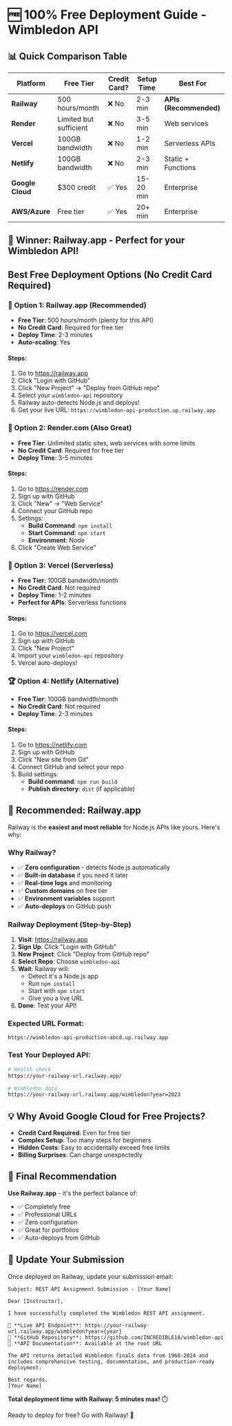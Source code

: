 # 🆓 100% Free Deployment Guide - Wimbledon API

## 📊 Quick Comparison Table

| Platform | Free Tier | Credit Card? | Setup Time | Best For |
|----------|-----------|--------------|------------|----------|
| **Railway** | 500 hours/month | ❌ No | 2-3 min | **APIs (Recommended)** |
| **Render** | Limited but sufficient | ❌ No | 3-5 min | Web services |
| **Vercel** | 100GB bandwidth | ❌ No | 1-2 min | Serverless APIs |
| **Netlify** | 100GB bandwidth | ❌ No | 2-3 min | Static + Functions |
| **Google Cloud** | $300 credit | ✅ Yes | 15-20 min | Enterprise |
| **AWS/Azure** | Free tier | ✅ Yes | 20+ min | Enterprise |

## 🎯 **Winner: Railway.app** - Perfect for your Wimbledon API!

## Best Free Deployment Options (No Credit Card Required)

### 🥇 Option 1: Railway.app (Recommended)
- **Free Tier**: 500 hours/month (plenty for this API)
- **No Credit Card**: Required for free tier
- **Deploy Time**: 2-3 minutes
- **Auto-scaling**: Yes

#### Steps:
1. Go to https://railway.app
2. Click "Login with GitHub"
3. Click "New Project" → "Deploy from GitHub repo"
4. Select your `wimbledon-api` repository
5. Railway auto-detects Node.js and deploys!
6. Get your live URL: `https://wimbledon-api-production.up.railway.app`

### 🥈 Option 2: Render.com (Also Great)
- **Free Tier**: Unlimited static sites, web services with some limits
- **No Credit Card**: Required for free tier
- **Deploy Time**: 3-5 minutes

#### Steps:
1. Go to https://render.com
2. Sign up with GitHub
3. Click "New" → "Web Service"
4. Connect your GitHub repo
5. Settings:
   - **Build Command**: `npm install`
   - **Start Command**: `npm start`
   - **Environment**: Node
6. Click "Create Web Service"

### 🥉 Option 3: Vercel (Serverless)
- **Free Tier**: 100GB bandwidth/month
- **No Credit Card**: Not required
- **Deploy Time**: 1-2 minutes
- **Perfect for APIs**: Serverless functions

#### Steps:
1. Go to https://vercel.com
2. Sign up with GitHub
3. Click "New Project"
4. Import your `wimbledon-api` repository
5. Vercel auto-deploys!

### 🏆 Option 4: Netlify (Alternative)
- **Free Tier**: 100GB bandwidth/month
- **No Credit Card**: Not required
- **Deploy Time**: 2-3 minutes

#### Steps:
1. Go to https://netlify.com
2. Sign up with GitHub
3. Click "New site from Git"
4. Connect GitHub and select your repo
5. Build settings:
   - **Build command**: `npm run build`
   - **Publish directory**: `dist` (if applicable)

## 🎯 Recommended: Railway.app

Railway is the **easiest and most reliable** for Node.js APIs like yours. Here's why:

### Why Railway?
- ✅ **Zero configuration** - detects Node.js automatically
- ✅ **Built-in database** if you need it later
- ✅ **Real-time logs** and monitoring
- ✅ **Custom domains** on free tier
- ✅ **Environment variables** support
- ✅ **Auto-deploys** on GitHub push

### Railway Deployment (Step-by-Step)

1. **Visit**: https://railway.app
2. **Sign Up**: Click "Login with GitHub"
3. **New Project**: Click "Deploy from GitHub repo"
4. **Select Repo**: Choose `wimbledon-api`
5. **Wait**: Railway will:
   - Detect it's a Node.js app
   - Run `npm install`
   - Start with `npm start`
   - Give you a live URL
6. **Done**: Test your API!

### Expected URL Format:
`https://wimbledon-api-production-abcd.up.railway.app`

### Test Your Deployed API:
```bash
# Health check
https://your-railway-url.railway.app/

# Wimbledon data
https://your-railway-url.railway.app/wimbledon?year=2023
```

## 💡 Why Avoid Google Cloud for Free Projects?

- **Credit Card Required**: Even for free tier
- **Complex Setup**: Too many steps for beginners
- **Hidden Costs**: Easy to accidentally exceed free limits
- **Billing Surprises**: Can charge unexpectedly

## 🚀 Final Recommendation

**Use Railway.app** - it's the perfect balance of:
- ✅ Completely free
- ✅ Professional URLs
- ✅ Zero configuration
- ✅ Great for portfolios
- ✅ Auto-deploys from GitHub

## 📧 Update Your Submission

Once deployed on Railway, update your submission email:

```
Subject: REST API Assignment Submission - [Your Name]

Dear [Instructor],

I have successfully completed the Wimbledon REST API assignment.

🔗 **Live API Endpoint**: https://your-railway-url.railway.app/wimbledon?year={year}
📁 **GitHub Repository**: https://github.com/INCREDIBLE18/wimbledon-api
📖 **API Documentation**: Available at the root URL

The API returns detailed Wimbledon finals data from 1968-2024 and includes comprehensive testing, documentation, and production-ready deployment.

Best regards,
[Your Name]
```

**Total deployment time with Railway: 5 minutes max!** ⏱️

Ready to deploy for free? Go with Railway! 🚀
